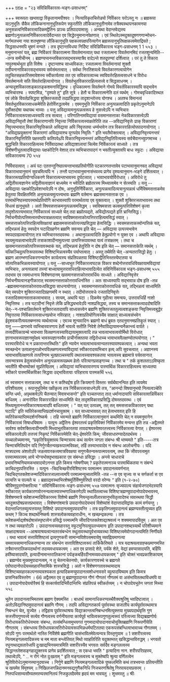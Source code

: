 +++
title = "२३ संविन्निर्विकारत्व-भङ्ग-प्रसाधनम्"

+++
स्वरूपतः खभावाद्वा विकृतानामपीश्वरः । नित्याविकृतचित्तेड्यो निर्विकारः परोऽस्तु नः ॥ 
ब्रह्मरूपा याऽनुभूतिः सैकैव लौकिकनानानुभूतिरूपेण स्फुरतीति लौकिकानुभूतीनामेव तत्रैक्यस्थापनकामनया अनुसन्नत्वनिर्विकारत्वादिकमद्वैतिनः प्राञ्चः प्रतिपादयामासुः । अन्यथा वेदान्तवेद्यस्य ब्रह्मणोऽनुत्पन्नत्वनिर्विकारत्वादेर्वेदान्तत एव सिद्धेरनुमानानपेक्षणात् । एवं स्थितेऽस्मदुक्तदूषणगणान्मोचन-मार्गमलभमा नया शतभूषण्या लौकिकानुभूति पक्षकत्वपक्षपरित्यागेन ब्रह्मरूपानुभूतिपक्षकत्वमेवाद्रियते ; सिद्धसाधनमपि भूषणं मन्यते । तत्र दृष्टान्तविधया निर्दिष्ट
संविन्निर्विकारत्व भङ्ग-प्रसाधनम् 
1 
1 
५५३ 
। 
मनुमानान्तरं यत्, ब्रह्म निर्विकारं विकारात्मना विवर्तमानत्वात् यथा रजतात्मना विवर्तमानमिदं रजतशून्यमिति---तन्त्र समीचीनम् । ब्रह्मण्यप्यनन्तविकारसद्भावस्यात्रैव वादेऽन्ते शतदूपण्यां दर्शित्वात् । परं तु ते विकारा नापुरुषार्थभूता इति विशेषः । दृष्टान्तश्च साध्यविकलः; रजतात्मना विवर्तमानायां शुक्तौ तदीयनानाविकारसद्भावस्य सर्वसंमतत्वात् । सर्वथा निरतिशयत्वे विवर्तकारणत्वायोगेन तदुचितसहकारिसमावेशस्य स्वीकार्यतया तत एव सविकारत्वाच्च स्वविवर्तरहितत्वसाधने च विरोधः विवर्तमानत्वे सति विवर्तराहित्यायोगात् । विवर्तभूतविकारराहित्यसत्त्वे व सिद्धसाधनम् । अन्यादृशविकारशङ्कातङ्कशमनाविद्धिश्च । वृधिकात्मना विवर्तमाने गोमये विवर्तविकारस्यापि सद्भावेन व्यभिचारश्च । स्पष्टमिड, "दृश्यते तु" इति सूत्रे । हेतौ च विकारात्मनेति दलं व्यर्थम् । गोमचवृधिकादिस्थल एवं लोके विवर्तप्रसिद्धया शुक्तिरजतादौ तदप्रसिद्धया तादृशान्तोत्तय योगश्च । अतश्च विमानत्वं विवर्तभूतविकारसाधकमेवेति हेतोर्विरुद्धत्वमेव । एवमनुभूति निर्विकारा अनुत्पन्नत्वादिति प्रकृतेऽनुमानेऽपि पूर्वोक्तदोषा यथायथ भाव्याः ॥ 
यत्तु अविद्यायामनुत्पन्नत्वरूप हे नुसत्त्वेऽपि न व्यभिचारः निर्विकारत्वरूपसाध्यस्यापि तत्र सत्वात् । परिणातिनामविद्यायां वसमानसत्ताका नेकविकारसत्त्वेऽपि अविद्यानिवृत्तौ तेषां विकाराणानपि निवृत्त्या निर्विकारत्वस्याक्षतेरिति तन्न --अविद्यानिवृत्तेः प्राक् विकाराणां निवृत्त्यभावात् विकारनिवृत्तिकाले अविद्याया अपि निवृत्ततया धर्म्यभावेन तत्र विकारराहित्योपपादनायोगात् । "अविद्याप्रयुक्तानां विकाराणां अविद्यायाश्च युगपदेव निवृतिः " इति भवतैवोक्तत्वात् । अविद्यानिवृत्त्यनन्तरं विकारनिवृत्तिरिति पक्षस्यापि कतिपयेsपि विकारनिवृत्त्यनन्तरं अविद्यानिवृतिरित्यस्य सर्वचैवानभ्युपगमाच्च । शुद्धचिति विकारराहित्यस्य निर्विवादतथा अविद्याशालायां चित्येव निर्विकारत्वं साध्यते । तत्र विशेषणीभूतत्वादविद्यायाः पक्षकोटिनि वेशात् तत्र व्यभिचारापादनं न भवतीत्युक्तावपि बाधः स्फुटः । अविद्यायाः सविकारत्वम्य 
70 
५५४ 

निर्विवादत्वात् । अयं पटः एतत्तन्तुनिष्ठात्यन्ताभावप्रतियोगीति पटकारणतन्तावेव पटाभावानुमानवत् अविद्यायां विकाराभावानुमानं सुवचमित्यपि न । तन्तौ पटाभावानुमानासंभवस्य प्रागेव दृश्यत्वानुमान-भङ्गे दर्शितत्वात् । विकाररूपप्रतियोग्यधिकरणे विकारात्यन्ताभावस्य दुर्घटत्वात् । भावाभावयोर्विरोधात् । अविरोधे तु अद्वितीयत्वज्ञानेन सद्वितीयत्वाज्ञानं बाध्यमेव न भवेदिति ब्रह्मेतरस्य मिथ्यात्वमेव न सेत्स्यति ॥ 
यत्तु --अविद्यायाः पक्षकोटिप्रवेशाभावेऽपि न दोषः, अनुभूतिर्निर्विकारा, अनुत्पन्नत्वादित्यत्रानुत्पन्नत्वं धर्मिविषमसत्ताकमेव हेतुतया विवक्षितमिति 
अनुत्पन्नत्वमुत्पत्त्यभावः ब्रह्मणि वर्तमानः ब्रह्मसमानसत्ताक एव । परमार्थनिष्ठस्यापरमार्थप्रतियोगि काभावस्यापि परमार्थताया एव युक्तत्वात् । शुक्तौ शुक्तिरजताभावस्य तथा विधत्वं ह्यनुभूयते । अतो विषयसत्ताकमनुत्पन्नत्वमसिद्धम् । स्वविषमसत्ता कत्वमुत्पत्तिविशेषणं कृत्वा तादृशोत्पत्त्यभावात् निर्विकारत्वं साध्यते चेत् तदा ब्रह्मोत्पद्यते, अविद्योत्पद्यते इति भ्रान्तिसिद्ध। निर्वचनीयोत्पत्तिमत्त्वस्योभयत्राक्षतत्वात् स्वविषमसत्ताकोत्पत्तिरराहित्यमसिद्धं स्यात् । समसत्ताकोत्पत्तिराहित्यविवक्षायां ब्रह्मसमसत्ताकोत्पत्त्यप्रसिद्धया हेत्वसिद्धिः । स्वसमसत्ताकस्वोन्पत्तिकं यत्, तद्भिन्नत्वं हेतुः स्वपदेन घटादिग्रहणेन ब्रह्मणि सवन्वय इति चेत् — अविद्याया उत्पत्त्यभावेन स्वपदग्राह्यत्वायोगात् तत्र व्यभिचारस्तदवस्थः । अथानुपन्नत्वादिति हेतुप्रयोगो न युक्त एव । अथापि अविद्यायाः स्वयमुत्पन्नत्वाभावेऽपि तत्राकाशादीनामुत्पत्त्या उत्पत्तिरूपावस्था यत्वं तत्राक्षतम् । तथा च खसमानसत्ताकोत्पत्तिरूपावस्थाकं यत्, तद्भिन्नत्वं हेतुरिति न दोष इति चेत् — समानसत्ताकेति व्यर्थम् । यत्किञ्चिदुत्पत्तिरूपावस्था विशिष्टभिन्नत्वस्यैव पर्याप्तत्वात् । अस्तु तथैवेति चेत् -अन्यतरासिद्धो हेतुः । ब्रह्मण आरम्भणाधिकरणन्यायेन कार्यत्वस्य संप्रतिपन्नतया विशिष्टाद्वैतिभिस्तस्येष्टतया च सोत्पत्तिकभिन्नत्वस्यायोगात् ॥ 
यत्तु --साध्यभूत निर्विकारत्वघटक विकार शब्देनोत्तरावधिविवक्षायामविद्यायां व्यभिचारः, अनत्पन्नायां तस्यां बाध्यायामुत्तरावधिराहित्याभावादित्येत
संविनिर्विकारत्व भङ्ग-प्रसाधनम् 
५५५ 
तदभाव एव 
त्समाधानाय विशेषणदानम् खसमानसत्ताकोत्तरावर्धियः साध्यते । अविद्यानिवृत्तेर निर्वचनीयत्वानङ्गीकारात् स्वसमानसत्ताकोत्तरावधिर्नास्ति । अतः साध्यस्यापि सद्भावान्न दोष इति -तन्न -ब्रह्मसमानसत्ताकोत्तरावध्यसिद्धया साधनायोगात् । स्वसमानसत्ताकोत्तरावधिकं यत्, तद्भिन्नत्वं साध्यमिति चेत् स्वपदेन शुक्तिरजतादिग्रहणमपिं न स्थात् । तदीयोत्तरावधेः रजतादिनिवृत्तेः रजतादिसमानसत्ताकत्वाभावात् । सत्यम्, अथापि घटा
। दिकमेव गृहीत्वा समन्वयः, उत्तरावधिर्हि नाशो निवृत्तिश्च । तत्र घटादीनां निवृत्ते लेकेि प्रसिद्ध्यभावेऽपि नाशप्रसिद्ध्या, तस्य च समानसत्ताकत्वाददोषादिति चेत्--न-पश्चान्निवर्तमाने शुक्तिरजतादावपि साध्यसत्त्वेन ब्रह्मणि शुक्तिरजततुल्यत्वशङ्कया निवृत्तिमत्त्वबुद्धेर निवृत्ततया निर्विकारत्वसाधनप्रयोज नविरहात् । नाशाप्रतियोगित्वस्यैव साक्षात् साध्यत्वसंभवेन ईदृशवकरीत्यवलबम्नस्य व्यर्थत्वाच्च । एवञ्च शून्यवादिनः ब्रह्मणो बाधं ब्रुवतः एतदनुमानमप्रतिकूलं स्यात् । 
यत्तु ——प्रागभावे व्यभिचारवारणाय हेतौं भावत्वे सतीति निवेशे तेनैवाविद्यायामन्यनैकान्त्यं वार्यते । तत्त्वदीपिकाग्रन्थे भावभावा विलक्षणत्वस्याविद्यायामुक्तत्वादि तन्न भावत्वाभावत्वयोर्मिथो विरोधात् ज्ञानाभावरूपाज्ञानमुपेक्ष्य भावरूपज्ञानस्यैव प्राचीनोक्ततया तद्विरोधाच्च भावाभाववैलक्षण्योतघयोगात् । " परस्परविरोधे च न प्रकारान्तरस्थितिः" इति न्यायेन भावत्वाभावत्वान्यतरस्यावश्यकत्वात् । अन्यथा भवता स्वच्छन्देन उत्पन्नानुत्पन्नोभयविलक्षणत्वस्याविद्यायां स्वीकारादव्यभिचार इत्य् अपि सुवचत्वात् । अज्ञानस्य भावाभावविलक्षणत्वे तत्परिणाम भूतप्रपञ्चस्यापि तथात्वस्यावश्यकतया भावत्वस्य ब्रह्ममात्रे पर्यवसानात् तावन्मात्रस्य हेतुत्वसंभवेन अनुत्पन्नत्वरूपप्रथम हेतोः परित्यागप्रसङ्गाच्च । तथा च " तर्क कुशलताऽऽविष्कृता भवतीति श्रीभाष्योक्तं सुप्रतिष्ठितम् । अविद्यायां व्यभिचारवारणाय पारमार्थिक विकारराहित्यस्य साध्यतया स्वीकारे पारमार्थिकविका सिद्धया उद्भावितायाः परिहाराय पारमकर्थि
५५६ 

त्वं स्वसमान सत्ताकत्वम्, तथा च न कश्चिद्दोष इति क्रियमागो विस्तरः सर्वथैवानन्वित इति त्वयमेव परिशीयताम् । रूपानुभूतिमेव पक्षीकृत्य तत्र निर्विकारत्वसाधनेऽपि तत्र, “आनन्दो विषयानुभयो नित्यत्वञ्चेति सन्ति धर्माः, अपृथक्त्वेऽपि चैतन्यात् मिवावभासन्ते" इति पञ्चतन्तात् तात् धर्मानादायापि सविकारत्वान्निर्विकार बाधितम् । अनारोपित विकारराहिलं साध्यमिति चेत् तादृशविकाराप्रसिद्धि दोषस्तदवस्थः । एवं मिथ्यामूतानन्तविकाराश्रयत्वादपि बाधितत्वम् । " यत् यत् उत्पन्नम्, तत् तत् समसत्ताकविकारवन् यथा घटादि" इति व्यतिरेकव्याप्तिप्रदर्शनचायुक्तम् । यत् साध्याभाववत् तत् हेत्वभाववत् इति हि व्यतिरेकव्याप्तिमदर्शननिष्कर्षः । तहि भवन्मते ब्रह्मणि निर्विकारत्वानुमानं कथमिति चेत् न वयमनुमानेन निर्विकारत्वं सिषाधयिषामः । यत्पुनः अद्वैतिनः ईश्वरतत्त्वं प्रकृतिविक्तं निर्विकारमेव मन्यन्त इति तन्न -अद्वैतमते सार्वश्य सर्वशक्तित्वादीनामपि मिथ्याभूतविकारतया तावदाश्रयस्येश्वरतत्त्वस्य निर्विकारत्वा वेगात् । ईश्वरस्य सविकारत्वेऽपि तत्तत्त्वं निकृष्टं निर्विकारमेवेति चेत्-ईश्वरेति किम्; जीवसाधारण्यादेतदर्थस्य । यच्चालोच्यमानम्, “प्रकृतित्रियुक्तस्य चिन्मात्रस्य कथं सत्येन जगता संबन्धः श्री भाष्यमते " इति-----तत्र चिन्मात्रमितिपदेन यदि निर्गुगचैतन्यखरूपात्मविवक्षा, तर्हि तस्याभावादेव न संबन्ध आलोचनीयः । यदि मात्रपदस्य अंशतोऽपि जडत्ववारकत्वमात्रविवक्षया सगुणचैतन्यरूपात्मपरत्वम्, तथा किं जीवपरत्वमुत परमात्मपरत्वम् आये भोग्यभोक्तृभावप्रकारा एव संबन्धाः प्रसिद्धाः । अन्त्ये चाधाराचे प्रभावनिष्यनियामकभावादयोऽनन्ता इति किमत्र गवेषणीयम् ? प्रकृतेरात्मनाञ्च पारमार्थिकतया न संबन्धे काचिदनुपपत्तिरस्ति । 
यत्पुनः -चिदचिच्छरीरविशिष्टस्य परमात्मन उपादानत्ववर्णनात् चिदचिद्गतक्लेशजन्मादिविकारजालवत्त्वमपि परमात्मन्युच्यतामिति -तन्न --स एव सृज्यः स च सर्गकर्ता स एव पात्यत्ति च पाल्यते च । ब्रह्माद्यवस्थाभिरशेषमूर्तिर्विष्णुर्वरिष्ठो वरदो वरेण्यः “ इति (१-२-७०) श्रीविष्णुपुराणोक्तरित्या 
" 
संविनिर्विकारत्व-भङ्ग-प्रसाधनम् 
५५७ 
परमात्मनः सृज्यपाल्य संहार्यजगदभेदस्यापि स्वीकारात् कार्यकारणयोरनन्यत्वास्यारम्भणाधिकरणेऽपि स्थापितत्वाच्च विशिष्टत्रह्मण्युपादानोपादेयभावस्य, विशेषणमात्रे क्लेशजन्मादिविकारस्य विशेष्ये ब्रह्मणि नियन्तृत्वलीलारसानुभवितृत्वादेश्च व्यवस्थया सिद्धौ भवदुक्तदोषप्रसत्तप्रभावात् । विशेषणांशमात्रे उपादानोपादेयभावं विशेष्यांशं वेदान्तादविद्वांसः कामं वर्णयन्तु । वेदान्ताधिगतव्युत्पत्तयस्तु विशिष्टे उपादानत्वमुपपादयन्ति । तत्र प्रकृतिगतमुपादानत्वं ब्रह्मण्यस्तीत्युच्यत इति कथम् ? किञ्च शब्दार्थनिष्कर्षः शास्त्रलोकव्यवहाराधीनः, न खच्छन्द्रकल्प्यः । तत्र क्लेशकर्माद्यशेषदोषासंस्पृष्टत्वेन प्रसिद्धे परमात्मनि जीवादिगतक्लेशाद्याश्रवत्वं न शक्यमापादवितुम् । अत एव न तथा व्यवहारोऽपि । उपादानत्वव्यवहारस्तु स्फुटमुनिपत्युपलभ्यमानः इति उपादानशब्दस्यार्थे परिशीच्यमाने साक्षादाश्रयत्व --आश्रयाश्रयत्वान्यतरसंबन्धेन स्थूलावस्थापूर्वभाव्यवस्था विशिष्टत्वमेवोगदानत्यमिति निर्णीयते । यथा भावत्वं सत्ताविशिष्टत्वं द्रव्यगुणकरी सामान्यविशेपसमवायेषु व्यवह्नियमाणत्या समवायसामानाधिकरण्यान्य तर संबन्धेन सत्ताविशिष्टत्वरूपं तार्किकैरिष्यते । 
यत्र यदाश्रयत्वग्राह्कप्रमाणमस्ति तत्रैवान्तरालिकपदार्थानां तदव्यवधायकत्वम् । अत एव प्रासादे शेते, पर्यके शेते, वेद्यां हवप्यासादयति, बर्हिपि हवींष्यासादयति, इत्यादीनामान्तरालिकानां पर्यङ्कबर्हिरदीनामव्यवधायकत्वम् " इति चोक्तं भावप्रकाशिकायाम् । ब्रह्मण्येव मुख्यमुपादानत्वम्, न तु चेतनाचेतनयोः, कार्यकारणावस्थे च ब्रह्मगते एवोपादानोपादेयव्यवहारनिवामिके शास्त्रसिद्धे । अतो न विशेषणगतावस्थामादाय विशिष्टव्यवहारकल्पनस्यावश्यकता इत्यादिकमप्युपादानत्वशोधनावसरे व्युत्पादयिष्याम इति किमत्र प्रासनिकविस्तरेण । 
66 
अद्वैतमत एव तु ब्रह्मण्युपादानत गौणं गौणतरं गौणतमं वा असंभाविततथाविधमपि वा । उपादानोपादेययोरैक्यं हि सत्कार्यवादिभिर्वेदान्तिभिः संप्रतिपन्नं स्वीकर्तव्यम् । न चोपादेयभूतेन जगता मिथ्या
५५८ 

भूतेन उपादानत्वाभिमतस्य ब्रह्मण ऐक्यमस्ति । बाधार्थ सामानाधिकरण्यस्थैवैक्यश्रुतिषु भवदिष्टत्वात् । अतोऽविद्यानिष्ठमुपादानत्वं ब्रह्मणि गौणम् । तदपि अविद्यागतकार्य पूर्वावस्था सजातीय कार्यपूर्वावस्थामात्र निबन्धनं चेत्, युज्येत । तद्विहाय पूर्वावस्थाश्रयः विद्याक्रान्तत्वनिबन्धनमित्युक्त्तया मुख्यपदार्थवृत्ति गुण सजत्तीयगुणवत्त्वे सत्येव गौणत्वस्य वर्णनीयतया कार्यपूर्व भावित्वरूपगुणतुल्यरूपं परित्यज्या विद्याब्रह्मणोर्यः तिरोधायकतिरोधेयभावः संबन्धः, तत्संबन्धित्वमुभयगतं गुणमादायोपादानवाचोयुक्तिब्रह्मणि निरूपणीयेति गौणतरम् । संबन्धस्य तिरोधायकत्वतिरोधेयत्वरूपभिन्नधर्मघटिततया एकरूपसंबन्धित्वाभावाच्च गौणतमम् । सोऽपि गुणः परमार्थतो नास्ति निर्विशेषे ब्रह्मगीति चासंभावितमेवेत्यन्यत्र विस्तृणुयाम ॥ 
1 
सशरीरत्वस्य नित्यमङ्गलत्वादिकस्य च मम माता बन्ध्येतिवत् मिथो व्याहतिरिति यदुक्तम्तत् खसिद्धान्तविरुद्धम् । भगवतो रघुनाथाद्यवतारेध्वपि दुःखाद्यभिनयमात्रमिति सशरीरस्यैव भगवतः सर्वदैव मङ्गलत्वस्य सिद्धान्तलेशसङ्गहाद्युक्तस्य प्रागेव प्रदर्शितत्वात् ; स एकधा भवति " इत्यादिना नान. शरीरपरिग्रहस्य, तथात्वेऽपि, 
" 
.. 
न रोगं नोत दुःखताम् " 
इति मङ्गलत्वस्य च मुक्तेष्वपि श्रुत्या वर्णितत्वेन श्रुतिविरोधेऽनुमानस्यानुदयाच्च । निर्गुणे ब्रह्मणि नित्यमङ्गलत्वादिकं पुष्कलमिति कथं तत्रभवन्तः प्रतियन्तीति च खयमेव विमृश्यम् ॥ 
निखिलजगन्निदानमनवद्यगुणैकनिधि 
निजचरणश्रितेषु निरपायदयाप्रसरम् । निरुपधिसाम्यसौम्यतमरम्यरमानिलयं 
निजकुलदैवमेव हृदयं मम भावयतु । 
शुभमस्तु ॥ 
श्रीः